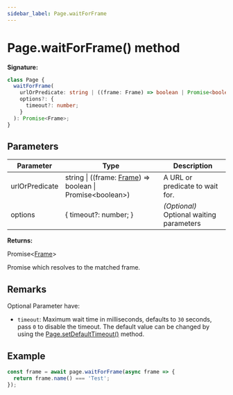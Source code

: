 ```yaml
---
sidebar_label: Page.waitForFrame
---
```


# Page.waitForFrame() method

**Signature:**

```typescript
class Page {
  waitForFrame(
    urlOrPredicate: string | ((frame: Frame) => boolean | Promise<boolean>),
    options?: {
      timeout?: number;
    }
  ): Promise<Frame>;
}
```

## Parameters

| Parameter      | Type                                                                                       | Description                                   |
| -------------- | ------------------------------------------------------------------------------------------ | --------------------------------------------- |
| urlOrPredicate | string \| ((frame: [Frame](./puppeteer.frame.md)) =&gt; boolean \| Promise&lt;boolean&gt;) | A URL or predicate to wait for.               |
| options        | { timeout?: number; }                                                                      | <i>(Optional)</i> Optional waiting parameters |

**Returns:**

Promise&lt;[Frame](./puppeteer.frame.md)&gt;

Promise which resolves to the matched frame.

## Remarks

Optional Parameter have:

- `timeout`: Maximum wait time in milliseconds, defaults to `30` seconds, pass `0` to disable the timeout. The default value can be changed by using the [Page.setDefaultTimeout()](./puppeteer.page.setdefaulttimeout.md) method.

## Example

```ts
const frame = await page.waitForFrame(async frame => {
  return frame.name() === 'Test';
});
```
